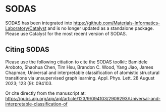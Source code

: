 # SODAS
SODAS has been integrated into https://github.com/Materials-Informatics-Laboratory/Catalyst and is no longer updated as a standalone package. Please use Catalyst for the most recent version of SODAS.

## Citing SODAS

Please use the following citiation to cite the SODAS toolkit:
Bamidele Aroboto, Shaohua Chen, Tim Hsu, Brandon C. Wood, Yang Jiao, James Chapman; Universal and interpretable classification of atomistic structural transitions via unsupervised graph learning. Appl. Phys. Lett. 28 August 2023; 123 (9): 094103.

Or cite directly from the manuscript at: https://pubs.aip.org/aip/apl/article/123/9/094103/2909293/Universal-and-interpretable-classification-of
